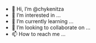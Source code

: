 - 👋 Hi, I’m @chykenitza
- 👀 I’m interested in ...
- 🌱 I’m currently learning ...
- 💞️ I’m looking to collaborate on ...
- 📫 How to reach me ...

<!---
chykenitza/chykenitza is a ✨ special ✨ repository because its `README.md` (this file) appears on your GitHub profile.
You can click the Preview link to take a look at your changes.
--->
